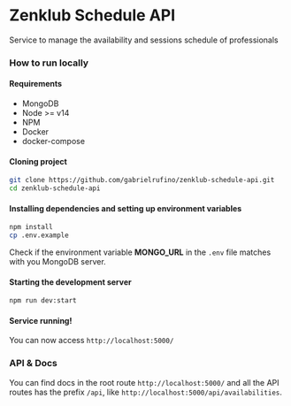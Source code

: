 # Zenklub Schedule API

Service to manage the availability and sessions schedule of professionals

### How to run locally

#### Requirements

* MongoDB
* Node >= v14
* NPM
* Docker
* docker-compose

#### Cloning project

```bash
git clone https://github.com/gabrielrufino/zenklub-schedule-api.git
cd zenklub-schedule-api
```

#### Installing dependencies and setting up environment variables

```bash
npm install
cp .env.example
```

Check if the environment variable **MONGO_URL** in the `.env` file matches with you MongoDB server.

#### Starting the development server

```bash
npm run dev:start
```

#### Service running!

You can now access `http://localhost:5000/`

### API & Docs

You can find docs in the root route `http://localhost:5000/` and all the API routes has the prefix `/api`, like `http://localhost:5000/api/availabilities`.
